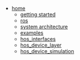 <!-- sidebar -->

- [home](/)
    - [getting started](/getting_started/)  
    - [ros](/ros/)
        <!-- - [ubuntu raspi](/ros/ubuntu_raspi.md)
        - [ubuntu vm](/ros/ubuntu_vm.md)
        - [install ros](/ros/install_ros.md)
        - [develop ros](/ros/develop_ros.md) -->
    - [system architecture](/system/)
    - [examples](/examples/)  
    - [hos_interfaces](/hos_interfaces/)
    - [hos_device_layer](/hos_device_layer/)
    - [hos_device_simulation](/hos_device_simulation/)